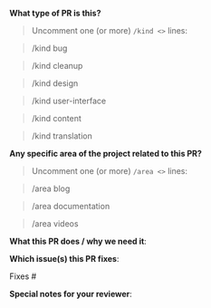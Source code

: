 <!--  Thanks for sending a pull request!  Here are some tips for you:

1. If this is your first time, please read our contributor guidelines in the [CONTRIBUTING.md](https://github.com/falcosecurity/falco/blob/master/CONTRIBUTING.md) file in the Falco repository.
2. Please label this pull request according to what type of issue you are addressing.
3. Please add a release note!
4. If the PR is unfinished while opening it specify a wip in the title before the actual title, for example, "wip: my awesome feature"
-->

**What type of PR is this?**

> Uncomment one (or more) `/kind <>` lines:

> /kind bug

> /kind cleanup

> /kind design

> /kind user-interface

> /kind content

> /kind translation

**Any specific area of the project related to this PR?**

> Uncomment one (or more) `/area <>` lines:

> /area blog

> /area documentation

> /area videos

**What this PR does / why we need it**:

**Which issue(s) this PR fixes**:

<!--
Automatically closes linked issue when PR is merged.
Usage: `Fixes #<issue number>`, or `Fixes (paste link of issue)`.
-->

Fixes #

**Special notes for your reviewer**:
